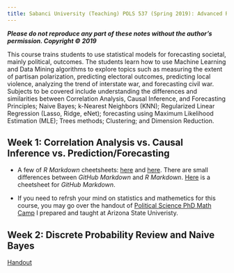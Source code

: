 ```yaml
---
title: Sabanci University (Teaching) POLS 537 (Spring 2019): Advanced Research Methods and Data Analysis in Political Science
---
```


___Please do not reproduce any part of these notes without the author’s permission. Copyright © 2019___

 This course trains students to use statistical models for forecasting societal, mainly political, outcomes.
 The students learn how to use Machine Learning and Data Mining algorithms to explore topics such as measuring
 the extent of partisan polarization, predicting electoral outcomes, predicting local violence, analyzing the trend of interstate war,
 and forecasting civil war. Subjects to be covered include understanding the differences and similarities between Correlation Analysis, Causal Inference, and Forecasting Principles; Naive Bayes; k-Nearest Neighbors (KNN); Regularized Linear Regression (Lasso, Ridge, eNet); forecasting using Maximum Likelihood Estimation (MLE); Trees methods; Clustering; and Dimension Reduction. 
 

## Week 1:  Correlation Analysis vs.  Causal Inference vs.  Prediction/Forecasting
* A few of *R Markdown* cheetsheets: [here](https://www.rstudio.com/wp-content/uploads/2016/03/rmarkdown-cheatsheet-2.0.pdf) and [here](https://www.ethz.ch/content/dam/ethz/special-interest/math/statistics/sfs/Education/Advanced%20Studies%20in%20Applied%20Statistics/course-material-1719/Datenanalyse/rmarkdown-2.pdf). There are small differences between _GitHub Markdown_ and _R Markdown_. [Here](https://guides.github.com/pdfs/markdown-cheatsheet-online.pdf) is a cheetsheet for _GitHub Markdown_.

* If you need to refrsh your mind on statistics and mathemetics for this course, you may go over the handout of [Political Science PhD Math Camp](https://github.com/babakrezaee/MethodsCourses/blob/master/Political%20Science%20Graduate%20Mathematics%20and%20Statistics%20Boot%20Camp/PoliSciMathCamp_2018.pdf) I prepared and taught at Arizona State Univeristy.


## Week 2: Discrete Probability Review and Naive Bayes
[Handout](Babakrezaee.github.io/SU_POLS537/Naive_Bayes_02022019.html)
